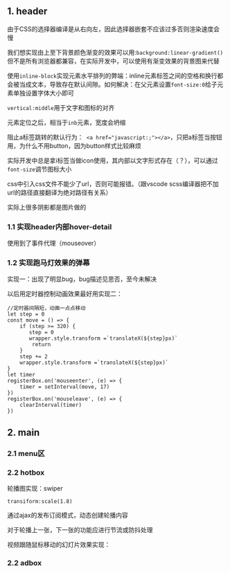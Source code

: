## 1. header

由于CSS的选择器编译是从右向左，因此选择器嵌套不应该过多否则渲染速度会慢

我们想实现由上至下背景颜色渐变的效果可以用:`background:linear-gradient()` 但不是所有浏览器都兼容，在实际开发中，可以使用有渐变效果的背景图来代替

使用`inline-block`实现元素水平排列的弊端：inline元素标签之间的空格和换行都会被当成文本，导致存在默认间隙。如何解决：在父元素设置`font-size:0`给子元素单独设置字体大小即可

`vertical:middle`用于文字和图标的对齐

元素定位之后，相当于`inb`元素，宽度会坍缩

阻止a标签跳转的默认行为：` <a href="javascript:;"></a>`，只把a标签当按钮用，为什么不用button，因为button样式比较麻烦

实际开发中总是拿i标签当做icon使用，其内部以文字形式存在（？），可以通过`font-size`调节图标大小

css中引入css文件不能少了url，否则可能报错。（跟vscode scss编译器把不加url的路径直接翻译为绝对路径有关系）

实际上很多阴影都是图片做的

### 1.1 实现header内部hover-detail

使用到了事件代理（mouseover）

### 1.2 实现跑马灯效果的弹幕

实现一：出现了明显bug，bug描述见思否，至今未解决

以后用定时器控制动画效果最好用实现二：

```
//定时器间隔短，动画一点点移动
let step = 0
const move = () => {
    if (step >= 320) {
       step = 0
       wrapper.style.transform =`translateX(${step}px)`
        return
    }
    step += 2
    wrapper.style.transform =`translateX(${step}px)`
}
let timer
registerBox.on('mouseenter', (e) => {
    timer = setInterval(move, 17)
})
registerBox.on('mouseleave', (e) => {
    clearInterval(timer)
})
```

##  2. main

### 2.1 menu区

### 2.2 hotbox

轮播图实现：swiper

`transiform:scale(1.8)`

通过ajax的发布订阅模式，动态创建轮播内容

对于轮播上一张，下一张的功能应进行节流或防抖处理

视频跟随鼠标移动的幻灯片效果实现：

### 2.2 adbox



